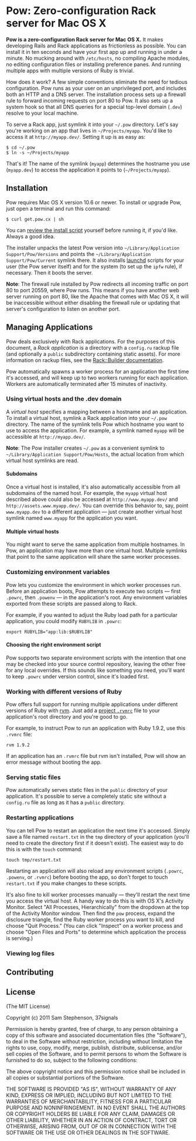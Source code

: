 Pow: Zero-configuration Rack server for Mac OS X
================================================

**Pow is a zero-configuration Rack server for Mac OS X.** It makes
developing Rails and Rack applications as frictionless as
possible. You can install it in ten seconds and have your first app up
and running in under a minute. No mucking around with `/etc/hosts`, no
compiling Apache modules, no editing configuration files or installing
preference panes. And running multiple apps with multiple versions of
Ruby is trivial.

How does it work? A few simple conventions eliminate the need for
tedious configuration. Pow runs as your user on an unprivileged port,
and includes both an HTTP and a DNS server. The installation process
sets up a firewall rule to forward incoming requests on port 80 to
Pow. It also sets up a system hook so that all DNS queries for a
special top-level domain (`.dev`) resolve to your local machine.

To serve a Rack app, just symlink it into your `~/.pow`
directory. Let's say you're working on an app that lives in
`~/Projects/myapp`. You'd like to access it at
`http://myapp.dev/`. Setting it up is as easy as:

    $ cd ~/.pow
    $ ln -s ~/Projects/myapp

That's it! The name of the symlink (`myapp`) determines the hostname
you use (`myapp.dev`) to access the application it points to
(`~/Projects/myapp`).

## Installation

Pow requires Mac OS X version 10.6 or newer. To install or upgrade
Pow, just open a terminal and run this command:

    $ curl get.pow.cx | sh

You can [review the install script](http://get.pow.cx/) yourself
before running it, if you'd like. Always a good idea.

The installer unpacks the latest Pow version into
`~/Library/Application Support/Pow/Versions` and points the
`~/Library/Application Support/Pow/Current` symlink there. It also
installs
[launchd](http://developer.apple.com/library/mac/#documentation/Darwin/Reference/ManPages/man8/launchd.8.html)
scripts for your user (the Pow server itself) and for the system (to
set up the `ipfw` rule), if necessary. Then it boots the server.

**Note**: The firewall rule installed by Pow redirects all incoming
  traffic on port 80 to port 20559, where Pow runs. This means if you
  have another web server running on port 80, like the Apache that
  comes with Mac OS X, it will be inaccessible without either
  disabling the firewall rule or updating that server's configuration
  to listen on another port.

## Managing Applications

Pow deals exclusively with Rack applications. For the purposes of this
document, a _Rack application_ is a directory with a `config.ru`
rackup file (and optionally a `public` subdirectory containing static
assets). For more information on rackup files, see the [Rack::Builder
documentation](http://rack.rubyforge.org/doc/Rack/Builder.html).

Pow automatically spawns a worker process for an application the first
time it's accessed, and will keep up to two workers running for each
application. Workers are automatically terminated after 15 minutes of
inactivity.

### Using virtual hosts and the .dev domain

A _virtual host_ specifies a mapping between a hostname and an
application. To install a virtual host, symlink a Rack application
into your `~/.pow` directory. The name of the symlink tells Pow which
hostname you want to use to access the application. For example, a
symlink named `myapp` will be accessible at `http://myapp.dev/`.

**Note**: The Pow installer creates `~/.pow` as a convenient symlink
  to `~/Library/Application Support/Pow/Hosts`, the actual location
  from which virtual host symlinks are read.

#### Subdomains

Once a virtual host is installed, it's also automatically accessible
from all subdomains of the named host. For example, the `myapp`
virtual host described above could also be accessed at
`http://www.myapp.dev/` and `http://assets.www.myapp.dev/`. You can
override this behavior to, say, point `www.myapp.dev` to a different
application &mdash; just create another virtual host symlink named
`www.myapp` for the application you want.

#### Multiple virtual hosts

You might want to serve the same application from multiple hostnames.
In Pow, an application may have more than one virtual host. Multiple
symlinks that point to the same application will share the same worker
processes.

### Customizing environment variables

Pow lets you customize the environment in which worker processes
run. Before an application boots, Pow attempts to execute two scripts
&mdash; first `.powrc`, then `.powenv` &mdash; in the application's
root. Any environment variables exported from these scripts are passed
along to Rack.

For example, if you wanted to adjust the Ruby load path for a
particular application, you could modify `RUBYLIB` in `.powrc`:

    export RUBYLIB="app:lib:$RUBYLIB"

#### Choosing the right environment script

Pow supports two separate environment scripts with the intention that
one may be checked into your source control repository, leaving the
other free for any local overrides. If this sounds like something you
need, you'll want to keep `.powrc` under version control, since it's
loaded first.

### Working with different versions of Ruby

Pow offers full support for running multiple applications under
different versions of Ruby with
[rvm](http://rvm.beginrescueend.com/). Just add a [project
`.rvmrc`](http://rvm.beginrescueend.com/workflow/rvmrc/#project)
file to your application's root directory and you're good to go.

For example, to instruct Pow to run an application with Ruby 1.9.2,
use this `.rvmrc` file:

    rvm 1.9.2

If an application has an `.rvmrc` file but rvm isn't installed, Pow
will show an error message without booting the app.

### Serving static files

Pow automatically serves static files in the `public` directory of
your application. It's possible to serve a completely static site
without a `config.ru` file as long as it has a `public` directory.

### Restarting applications

You can tell Pow to restart an application the next time it's
accessed. Simply save a file named `restart.txt` in the `tmp`
directory of your application (you'll need to create the directory
first if it doesn't exist). The easiest way to do this is with the
`touch` command:

    touch tmp/restart.txt

Restarting an application will also reload any environment scripts
(`.powrc`, `.powenv`, or `.rvmrc`) before booting the app, so don't
forget to touch `restart.txt` if you make changes to these scripts.

It's also fine to kill worker processes manually &mdash; they'll
restart the next time you access the virtual host. A handy way to do
this is with OS X's Activity Monitor. Select "All Processes,
Hierarchically" from the dropdown at the top of the Activity Monitor
window. Then find the `pow` process, expand the disclosure triangle,
find the Ruby worker process you want to kill, and choose "Quit
Process." (You can click "Inspect" on a worker process and choose
"Open Files and Ports" to determine which application the process is
serving.)

### Viewing log files

## Contributing

## License

(The MIT License)

Copyright (c) 2011 Sam Stephenson, 37signals

Permission is hereby granted, free of charge, to any person obtaining
a copy of this software and associated documentation files (the
"Software"), to deal in the Software without restriction, including
without limitation the rights to use, copy, modify, merge, publish,
distribute, sublicense, and/or sell copies of the Software, and to
permit persons to whom the Software is furnished to do so, subject to
the following conditions:

The above copyright notice and this permission notice shall be
included in all copies or substantial portions of the Software.

THE SOFTWARE IS PROVIDED "AS IS", WITHOUT WARRANTY OF ANY KIND,
EXPRESS OR IMPLIED, INCLUDING BUT NOT LIMITED TO THE WARRANTIES OF
MERCHANTABILITY, FITNESS FOR A PARTICULAR PURPOSE AND
NONINFRINGEMENT. IN NO EVENT SHALL THE AUTHORS OR COPYRIGHT HOLDERS BE
LIABLE FOR ANY CLAIM, DAMAGES OR OTHER LIABILITY, WHETHER IN AN ACTION
OF CONTRACT, TORT OR OTHERWISE, ARISING FROM, OUT OF OR IN CONNECTION
WITH THE SOFTWARE OR THE USE OR OTHER DEALINGS IN THE SOFTWARE.
